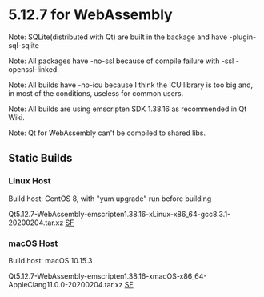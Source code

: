 # 5.12.7 for WebAssembly

Note: SQLite(distributed with Qt) are built in the backage and have -plugin-sql-sqlite

Note: All packages have -no-ssl because of compile failure with -ssl -openssl-linked.

Note: All builds have -no-icu because I think the ICU library is too big and, in most of the conditions, useless for common users.

Note: All builds are using emscripten SDK 1.38.16 as recommended in Qt Wiki.

Note: Qt for WebAssembly can't be compiled to shared libs.

## Static Builds

### Linux Host

Build host: CentOS 8, with "yum upgrade" run before building

Qt5.12.7-WebAssembly-emscripten1.38.16-xLinux-x86_64-gcc8.3.1-20200204.tar.xz [SF](https://sourceforge.net/projects/fsu0413-qtbuilds/files/Qt5.12/WebAssembly/Linux-x86_64-hosted/Qt5.12.7-WebAssembly-emscripten1.38.16-xLinux-x86_64-gcc8.3.1-20200204.tar.xz)

### macOS Host

Build host: macOS 10.15.3

Qt5.12.7-WebAssembly-emscripten1.38.16-xmacOS-x86_64-AppleClang11.0.0-20200204.tar.xz [SF](https://sourceforge.net/projects/fsu0413-qtbuilds/files/Qt5.12/WebAssembly/macOS-x86_64-hosted/Qt5.12.7-WebAssembly-emscripten1.38.16-xmacOS-x86_64-AppleClang11.0.0-20200204.tar.xz)
